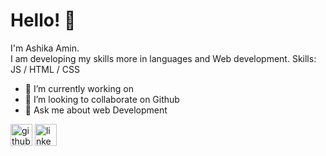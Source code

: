  # Hello! 👋
 
 I'm Ashika Amin.                                       
 I am developing my skills more in languages and Web development. 
 Skills:   JS / HTML / CSS

- 🔭 I’m currently working on   
- 👯 I’m looking to collaborate on Github 
- 💬 Ask me about web Development 
 
[<img src='https://cdn.jsdelivr.net/npm/simple-icons@3.0.1/icons/github.svg' alt='github' height='35'>](https://github.com/https://github.com/AshikaAmin)  [<img src='https://cdn.jsdelivr.net/npm/simple-icons@3.0.1/icons/linkedin.svg' alt='linkedin' height='35'>](https://www.linkedin.com/in/www.linkedin.com/in/ashika-amin-1674211b6/)  
 
